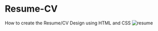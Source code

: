 # Resume-CV
How to create the Resume/CV Design using HTML and CSS
![resume](https://user-images.githubusercontent.com/65478413/110232730-92f60600-7f45-11eb-8dde-c31888c083d1.PNG)
